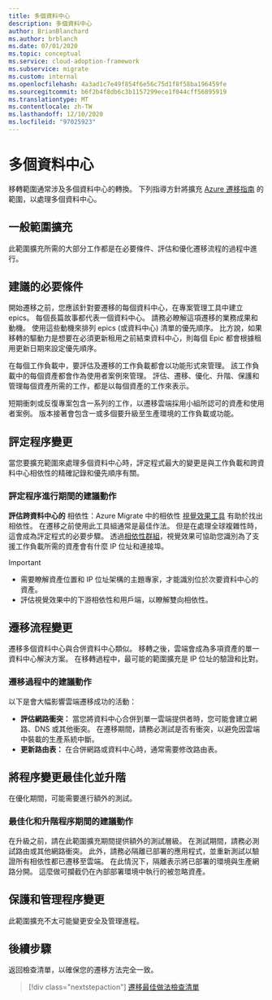 ```yaml
---
title: 多個資料中心
description: 多個資料中心
author: BrianBlanchard
ms.author: brblanch
ms.date: 07/01/2020
ms.topic: conceptual
ms.service: cloud-adoption-framework
ms.subservice: migrate
ms.custom: internal
ms.openlocfilehash: 4a3ad1c7e49f854f6e56c75d1f8f58ba196459fe
ms.sourcegitcommit: b6f2b4f8db6c3b1157299ece1f044cff56895919
ms.translationtype: MT
ms.contentlocale: zh-TW
ms.lasthandoff: 12/10/2020
ms.locfileid: "97025923"
---
```

# <a name="multiple-datacenters"></a>多個資料中心

移轉範圍通常涉及多個資料中心的轉換。 下列指導方針將擴充 [Azure 遷移指南](../azure-migration-guide/index.md) 的範圍，以處理多個資料中心。

## <a name="general-scope-expansion"></a>一般範圍擴充

此範圍擴充所需的大部分工作都是在必要條件、評估和優化遷移流程的過程中進行。

## <a name="suggested-prerequisites"></a>建議的必要條件

開始遷移之前，您應該針對要遷移的每個資料中心，在專案管理工具中建立 epics。 每個長篇故事都代表一個資料中心。 請務必瞭解這項遷移的業務成果和動機。 使用這些動機來排列 epics (或資料中心) 清單的優先順序。 比方說，如果移轉的驅動力是想要在必須更新租用之前結束資料中心，則每個 Epic 都會根據租用更新日期來設定優先順序。

在每個工作負載中，要評估及遷移的工作負載都會以功能形式來管理。 該工作負載中的每個資產都會作為使用者案例來管理。 評估、遷移、優化、升階、保護和管理每個資產所需的工作，都是以每個資產的工作來表示。

短期衝刺或反復專案包含一系列的工作，以遷移雲端採用小組所認可的資產和使用者案例。 版本接著會包含一或多個要升級至生產環境的工作負載或功能。

## <a name="assess-process-changes"></a>評定程序變更

當您要擴充範圍來處理多個資料中心時，評定程式最大的變更是與工作負載和跨資料中心相依性的精確記錄和優先順序有關。

### <a name="suggested-action-during-the-assess-process"></a>評定程序進行期間的建議動作

**評估跨資料中心的** 相依性：Azure Migrate 中的相依性 [視覺效果工具](/azure/migrate/concepts-dependency-visualization) 有助於找出相依性。 在遷移之前使用此工具組通常是最佳作法。 但是在處理全球複雜性時，這會成為評定程式的必要步驟。 透過[相依性群組](/azure/migrate/how-to-create-group-machine-dependencies)，視覺效果可協助您識別為了支援工作負載所需的資產會有什麼 IP 位址和連接埠。

> [!IMPORTANT]
>
> - 需要瞭解資產位置和 IP 位址架構的主題專家，才能識別位於次要資料中心的資產。
> - 評估視覺效果中的下游相依性和用戶端，以瞭解雙向相依性。

## <a name="migration-process-changes"></a>遷移流程變更

遷移多個資料中心與合併資料中心類似。 移轉之後，雲端會成為多項資產的單一資料中心解決方案。 在移轉過程中，最可能的範圍擴充是 IP 位址的驗證和比對。

### <a name="suggested-action-during-the-migration-process"></a>遷移過程中的建議動作

以下是會大幅影響雲端遷移成功的活動：

- **評估網路衝突：** 當您將資料中心合併到單一雲端提供者時，您可能會建立網路、DNS 或其他衝突。 在遷移期間，請務必測試是否有衝突，以避免因雲端中裝載的生產系統中斷。
- **更新路由表：** 在合併網路或資料中心時，通常需要修改路由表。

## <a name="optimize-and-promote-process-changes"></a>將程序變更最佳化並升階

在優化期間，可能需要進行額外的測試。

### <a name="suggested-action-during-the-optimize-and-promote-process"></a>最佳化和升階程序期間的建議動作

在升級之前，請在此範圍擴充期間提供額外的測試層級。 在測試期間，請務必測試路由或其他網路衝突。 此外，請務必隔離已部署的應用程式，並重新測試以驗證所有相依性都已遷移至雲端。 在此情況下，隔離表示將已部署的環境與生產網路分開。 這麼做可攔截仍在內部部署環境中執行的被忽略資產。

## <a name="secure-and-manage-process-changes"></a>保護和管理程序變更

此範圍擴充不太可能變更安全及管理進程。

## <a name="next-steps"></a>後續步驟

返回檢查清單，以確保您的遷移方法完全一致。

> [!div class="nextstepaction"]
> [遷移最佳做法檢查清單](./index.md)
